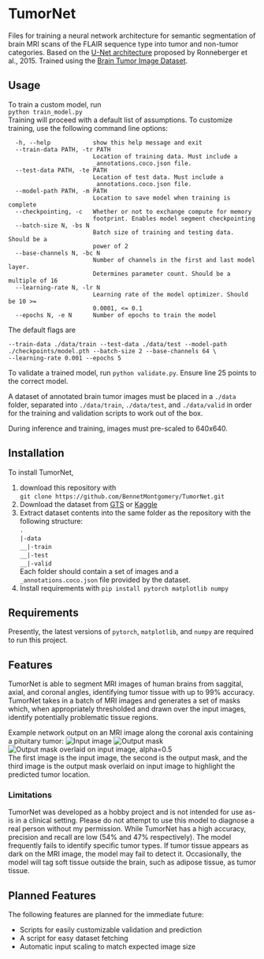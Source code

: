 # TumorNet

Files for training a neural network architecture for semantic segmentation of brain MRI scans of the FLAIR sequence type
into tumor and non-tumor categories. Based on the [U-Net architecture](https://arxiv.org/pdf/1505.04597.pdf) proposed by
Ronneberger et al., 2015. Trained using the [Brain Tumor Image Dataset](https://gts.ai/dataset-download/brain-tumor-image-dataset-semantic-segmentation/).

## Usage
To train a custom model, run \
``python train_model.py``\
Training will proceed with a default list of assumptions. To customize training, use the following command line options:
```
  -h, --help            show this help message and exit
  --train-data PATH, -tr PATH
                        Location of training data. Must include a
                        _annotations.coco.json file.
  --test-data PATH, -te PATH
                        Location of test data. Must include a
                        _annotations.coco.json file.
  --model-path PATH, -m PATH
                        Location to save model when training is complete
  --checkpointing, -c   Whether or not to exchange compute for memory
                        footprint. Enables model segment checkpointing
  --batch-size N, -bs N
                        Batch size of training and testing data. Should be a
                        power of 2
  --base-channels N, -bc N
                        Number of channels in the first and last model layer.
                        Determines parameter count. Should be a multiple of 16
  --learning-rate N, -lr N
                        Learning rate of the model optimizer. Should be 10 >=
                        0.0001, <= 0.1
  --epochs N, -e N      Number of epochs to train the model
 ```

The default flags are
```
--train-data ./data/train --test-data ./data/test --model-path ./checkpoints/model.pth --batch-size 2 --base-channels 64 \
--learning-rate 0.001 --epochs 5 
```

To validate a trained model, run ``python validate.py``. Ensure line 25 points to the correct model. 

A dataset of annotated brain tumor images must be placed in a ``./data`` folder, separated into ``./data/train``, 
``./data/test``, and ``./data/valid`` in order for the training and validation scripts to work out of the box. 

During inference and training, images must pre-scaled to 640x640. 

## Installation
To install TumorNet, 
1. download this repository with \
``git clone https://github.com/BennetMontgomery/TumorNet.git``
2. Download the dataset from [GTS](https://gts.ai/dataset-download/brain-tumor-image-dataset-semantic-segmentation/) or [Kaggle](https://www.kaggle.com/datasets/pkdarabi/brain-tumor-image-dataset-semantic-segmentation)
3. Extract dataset contents into the same folder as the repository with the following structure: \
``.``\
``|-data``\
``__|-train``\
``__|-test``\
``__|-valid``\
Each folder should contain a set of images and a ``_annotations.coco.json`` file provided by the dataset.
4. Install requirements with ``pip install pytorch matplotlib numpy``

## Requirements
Presently, the latest versions of ``pytorch``, ``matplotlib``, and ``numpy`` are required to run this project.

## Features
TumorNet is able to segment MRI images of human brains from saggital, axial, and coronal angles, identifying tumor 
tissue with up to 99% accuracy. TumorNet takes in a batch of MRI images and generates a set of masks which, when 
appropriately thresholded and drawn over the input images, identify potentially problematic tissue regions. 

Example network output on an MRI image along the coronal axis containing a pituitary tumor:
![Input image](https://i.imgur.com/03k8bSA.png)
![Output mask](https://i.imgur.com/sRTTzSG.png)
![Output mask overlaid on input image, alpha=0.5](https://i.imgur.com/KDX4IxW.png) \
The first image is the input image, the second is the output mask, and the third image is the output mask overlaid on 
input image to highlight the predicted tumor location. 

### Limitations
TumorNet was developed as a hobby project and is not intended for use as-is in a clinical setting. Please do not attempt
to use this model to diagnose a real person without my permission. While TumorNet has a high accuracy, precision and
recall are low (54% and 47% respectively). The model frequently fails to identify specific tumor types. If tumor tissue appears as dark on the MRI
image, the model may fail to detect it. Occasionally, the model will tag soft tissue outside the brain, such as adipose
tissue, as tumor tissue. 

## Planned Features
The following features are planned for the immediate future:
* Scripts for easily customizable validation and prediction
* A script for easy dataset fetching
* Automatic input scaling to match expected image size
